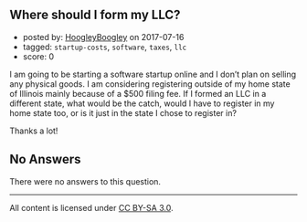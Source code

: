 ## Where should I form my LLC?

- posted by: [HoogleyBoogley](https://stackexchange.com/users/8941608/hoogleyboogley) on 2017-07-16
- tagged: `startup-costs`, `software`, `taxes`, `llc`
- score: 0

I am going to be starting a software startup online and I don’t plan on selling any physical goods. I am considering registering outside of my home state of Illinois mainly because of a $500 filing fee. If I formed an LLC in a different state, what would be the catch, would I have to register in my home state too, or is it just in the state I chose to register in?

Thanks a lot!

## No Answers

There were no answers to this question.


---

All content is licensed under [CC BY-SA 3.0](https://creativecommons.org/licenses/by-sa/3.0/).
